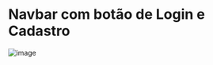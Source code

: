 # Navbar com botão de Login e Cadastro  
![image](https://user-images.githubusercontent.com/74507357/223518062-80e3059b-5b13-42c0-98a5-a1251e2cfc33.png)
